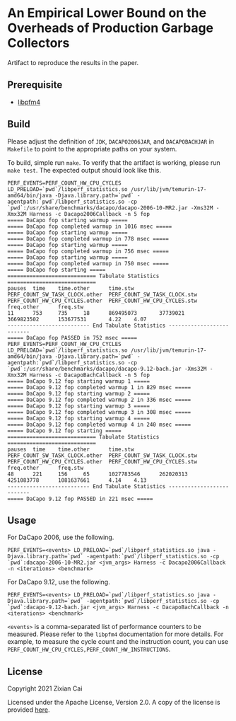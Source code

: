 # An Empirical Lower Bound on the Overheads of Production Garbage Collectors
Artifact to reproduce the results in the paper.

## Prerequisite
- [libpfm4](https://sourceforge.net/projects/perfmon2/files/libpfm4/)

## Build
Please adjust the definition of `JDK`, `DACAPO2006JAR`, and `DACAPOBACHJAR` in `Makefile` to point to the appropriate paths on your system.

To build, simple run `make`.
To verify that the artifact is working, please run `make test`.
The expected output should look like this.
```console
PERF_EVENTS=PERF_COUNT_HW_CPU_CYCLES LD_PRELOAD=`pwd`/libperf_statistics.so /usr/lib/jvm/temurin-17-amd64/bin/java -Djava.library.path=`pwd` -agentpath:`pwd`/libperf_statistics.so -cp `pwd`:/usr/share/benchmarks/dacapo/dacapo-2006-10-MR2.jar -Xms32M -Xmx32M Harness -c Dacapo2006Callback -n 5 fop
===== DaCapo fop starting warmup =====
===== DaCapo fop completed warmup in 1016 msec =====
===== DaCapo fop starting warmup =====
===== DaCapo fop completed warmup in 778 msec =====
===== DaCapo fop starting warmup =====
===== DaCapo fop completed warmup in 756 msec =====
===== DaCapo fop starting warmup =====
===== DaCapo fop completed warmup in 750 msec =====
===== DaCapo fop starting =====
============================ Tabulate Statistics ============================
pauses  time    time.other      time.stw        PERF_COUNT_SW_TASK_CLOCK.other  PERF_COUNT_SW_TASK_CLOCK.stw    PERF_COUNT_HW_CPU_CYCLES.other  PERF_COUNT_HW_CPU_CYCLES.stw    freq.other      freq.stw
11      753     735     18      869495073       37739021        3669823502      153677531       4.22    4.07
-------------------------- End Tabulate Statistics --------------------------
===== DaCapo fop PASSED in 752 msec =====
PERF_EVENTS=PERF_COUNT_HW_CPU_CYCLES LD_PRELOAD=`pwd`/libperf_statistics.so /usr/lib/jvm/temurin-17-amd64/bin/java -Djava.library.path=`pwd` -agentpath:`pwd`/libperf_statistics.so -cp `pwd`:/usr/share/benchmarks/dacapo/dacapo-9.12-bach.jar -Xms32M -Xmx32M Harness -c DacapoBachCallback -n 5 fop
===== DaCapo 9.12 fop starting warmup 1 =====
===== DaCapo 9.12 fop completed warmup 1 in 829 msec =====
===== DaCapo 9.12 fop starting warmup 2 =====
===== DaCapo 9.12 fop completed warmup 2 in 336 msec =====
===== DaCapo 9.12 fop starting warmup 3 =====
===== DaCapo 9.12 fop completed warmup 3 in 308 msec =====
===== DaCapo 9.12 fop starting warmup 4 =====
===== DaCapo 9.12 fop completed warmup 4 in 240 msec =====
===== DaCapo 9.12 fop starting =====
============================ Tabulate Statistics ============================
pauses  time    time.other      time.stw        PERF_COUNT_SW_TASK_CLOCK.other  PERF_COUNT_SW_TASK_CLOCK.stw    PERF_COUNT_HW_CPU_CYCLES.other  PERF_COUNT_HW_CPU_CYCLES.stw    freq.other      freq.stw
48      221     156     65      1027783546      262020313       4251083778      1081637661      4.14    4.13
-------------------------- End Tabulate Statistics --------------------------
===== DaCapo 9.12 fop PASSED in 221 msec =====
```

## Usage
For DaCapo 2006, use the following.
```console
PERF_EVENTS=<events> LD_PRELOAD=`pwd`/libperf_statistics.so java -Djava.library.path=`pwd` -agentpath:`pwd`/libperf_statistics.so -cp `pwd`:dacapo-2006-10-MR2.jar <jvm_args> Harness -c Dacapo2006Callback -n <iterations> <benchmark>
```

For DaCapo 9.12, use the following.
```console
PERF_EVENTS=<events> LD_PRELOAD=`pwd`/libperf_statistics.so java -Djava.library.path=`pwd` -agentpath:`pwd`/libperf_statistics.so -cp `pwd`:dacapo-9.12-bach.jar <jvm_args> Harness -c DacapoBachCallback -n <iterations> <benchmark>
```

`<events>` is a comma-separated list of performance counters to be measured.
Please refer to the `libpfm4` documentation for more details.
For example, to measure the cycle count and the instruction count, you can use `PERF_COUNT_HW_CPU_CYCLES,PERF_COUNT_HW_INSTRUCTIONS`.

## License
Copyright 2021 Zixian Cai

Licensed under the Apache License, Version 2.0. A copy of the license is provided [here](./LICENSE).
